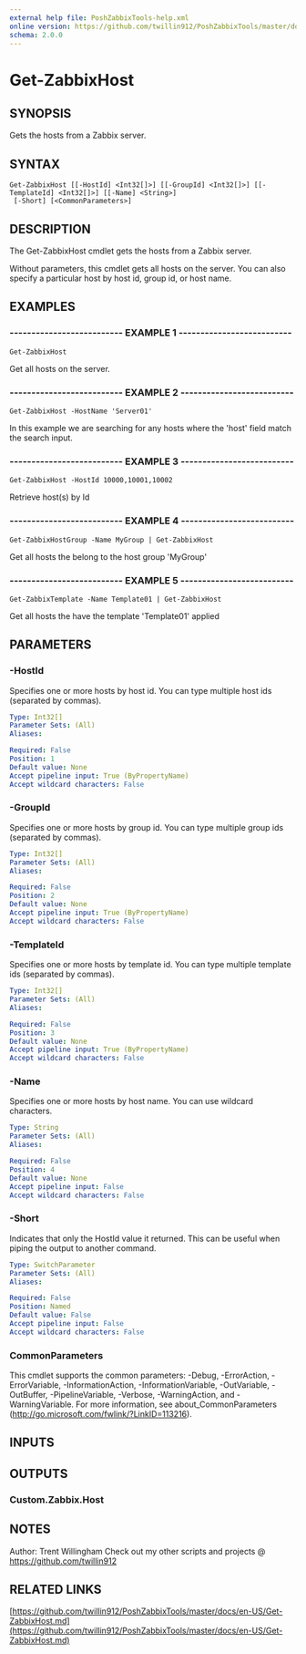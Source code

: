 ```yaml
---
external help file: PoshZabbixTools-help.xml
online version: https://github.com/twillin912/PoshZabbixTools/master/docs/en-US/Get-ZabbixHost.md
schema: 2.0.0
---
```


# Get-ZabbixHost

## SYNOPSIS
Gets the hosts from a Zabbix server.

## SYNTAX

```
Get-ZabbixHost [[-HostId] <Int32[]>] [[-GroupId] <Int32[]>] [[-TemplateId] <Int32[]>] [[-Name] <String>]
 [-Short] [<CommonParameters>]
```

## DESCRIPTION
The Get-ZabbixHost cmdlet gets the hosts from a Zabbix server.

Without parameters, this cmdlet gets all hosts on the server. 
You can also specify a particular host by host id, group id, or host name.

## EXAMPLES

### -------------------------- EXAMPLE 1 --------------------------
```
Get-ZabbixHost
```

Get all hosts on the server.

### -------------------------- EXAMPLE 2 --------------------------
```
Get-ZabbixHost -HostName 'Server01'
```

In this example we are searching for any hosts where the 'host' field match the search input.

### -------------------------- EXAMPLE 3 --------------------------
```
Get-ZabbixHost -HostId 10000,10001,10002
```

Retrieve host(s) by Id

### -------------------------- EXAMPLE 4 --------------------------
```
Get-ZabbixHostGroup -Name MyGroup | Get-ZabbixHost
```

Get all hosts the belong to the host group 'MyGroup'

### -------------------------- EXAMPLE 5 --------------------------
```
Get-ZabbixTemplate -Name Template01 | Get-ZabbixHost
```

Get all hosts the have the template 'Template01' applied

## PARAMETERS

### -HostId
Specifies one or more hosts by host id.
You can type multiple host ids (separated by commas).

```yaml
Type: Int32[]
Parameter Sets: (All)
Aliases: 

Required: False
Position: 1
Default value: None
Accept pipeline input: True (ByPropertyName)
Accept wildcard characters: False
```

### -GroupId
Specifies one or more hosts by group id.
You can type multiple group ids (separated by commas).

```yaml
Type: Int32[]
Parameter Sets: (All)
Aliases: 

Required: False
Position: 2
Default value: None
Accept pipeline input: True (ByPropertyName)
Accept wildcard characters: False
```

### -TemplateId
Specifies one or more hosts by template id.
You can type multiple template ids (separated by commas).

```yaml
Type: Int32[]
Parameter Sets: (All)
Aliases: 

Required: False
Position: 3
Default value: None
Accept pipeline input: True (ByPropertyName)
Accept wildcard characters: False
```

### -Name
Specifies one or more hosts by host name. 
You can use wildcard characters.

```yaml
Type: String
Parameter Sets: (All)
Aliases: 

Required: False
Position: 4
Default value: None
Accept pipeline input: False
Accept wildcard characters: False
```

### -Short
Indicates that only the HostId value it returned. 
This can be useful when piping the output to another command.

```yaml
Type: SwitchParameter
Parameter Sets: (All)
Aliases: 

Required: False
Position: Named
Default value: False
Accept pipeline input: False
Accept wildcard characters: False
```

### CommonParameters
This cmdlet supports the common parameters: -Debug, -ErrorAction, -ErrorVariable, -InformationAction, -InformationVariable, -OutVariable, -OutBuffer, -PipelineVariable, -Verbose, -WarningAction, and -WarningVariable. For more information, see about_CommonParameters (http://go.microsoft.com/fwlink/?LinkID=113216).

## INPUTS

## OUTPUTS

### Custom.Zabbix.Host

## NOTES
Author: Trent Willingham
Check out my other scripts and projects @ https://github.com/twillin912

## RELATED LINKS

[https://github.com/twillin912/PoshZabbixTools/master/docs/en-US/Get-ZabbixHost.md](https://github.com/twillin912/PoshZabbixTools/master/docs/en-US/Get-ZabbixHost.md)

